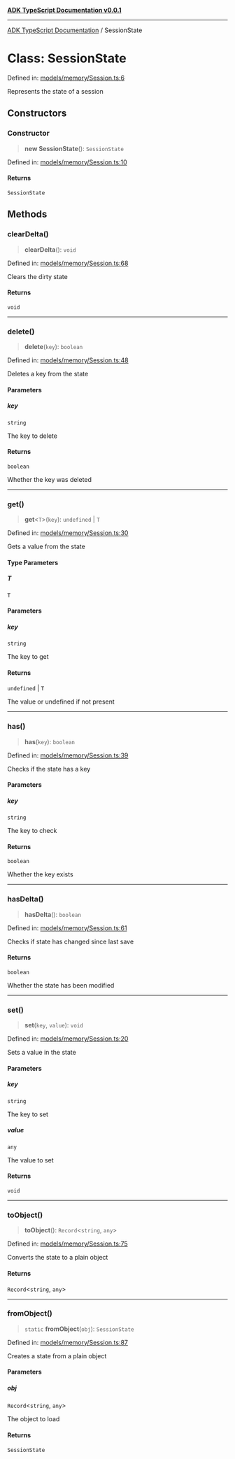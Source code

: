 [**ADK TypeScript Documentation v0.0.1**](../README.md)

***

[ADK TypeScript Documentation](../globals.md) / SessionState

# Class: SessionState

Defined in: [models/memory/Session.ts:6](https://github.com/pontus-devoteam/adk-typescript/blob/0f66151c645c59f98bf29f75515acbeb98026e1f/src/models/memory/Session.ts#L6)

Represents the state of a session

## Constructors

### Constructor

> **new SessionState**(): `SessionState`

Defined in: [models/memory/Session.ts:10](https://github.com/pontus-devoteam/adk-typescript/blob/0f66151c645c59f98bf29f75515acbeb98026e1f/src/models/memory/Session.ts#L10)

#### Returns

`SessionState`

## Methods

### clearDelta()

> **clearDelta**(): `void`

Defined in: [models/memory/Session.ts:68](https://github.com/pontus-devoteam/adk-typescript/blob/0f66151c645c59f98bf29f75515acbeb98026e1f/src/models/memory/Session.ts#L68)

Clears the dirty state

#### Returns

`void`

***

### delete()

> **delete**(`key`): `boolean`

Defined in: [models/memory/Session.ts:48](https://github.com/pontus-devoteam/adk-typescript/blob/0f66151c645c59f98bf29f75515acbeb98026e1f/src/models/memory/Session.ts#L48)

Deletes a key from the state

#### Parameters

##### key

`string`

The key to delete

#### Returns

`boolean`

Whether the key was deleted

***

### get()

> **get**\<`T`\>(`key`): `undefined` \| `T`

Defined in: [models/memory/Session.ts:30](https://github.com/pontus-devoteam/adk-typescript/blob/0f66151c645c59f98bf29f75515acbeb98026e1f/src/models/memory/Session.ts#L30)

Gets a value from the state

#### Type Parameters

##### T

`T`

#### Parameters

##### key

`string`

The key to get

#### Returns

`undefined` \| `T`

The value or undefined if not present

***

### has()

> **has**(`key`): `boolean`

Defined in: [models/memory/Session.ts:39](https://github.com/pontus-devoteam/adk-typescript/blob/0f66151c645c59f98bf29f75515acbeb98026e1f/src/models/memory/Session.ts#L39)

Checks if the state has a key

#### Parameters

##### key

`string`

The key to check

#### Returns

`boolean`

Whether the key exists

***

### hasDelta()

> **hasDelta**(): `boolean`

Defined in: [models/memory/Session.ts:61](https://github.com/pontus-devoteam/adk-typescript/blob/0f66151c645c59f98bf29f75515acbeb98026e1f/src/models/memory/Session.ts#L61)

Checks if state has changed since last save

#### Returns

`boolean`

Whether the state has been modified

***

### set()

> **set**(`key`, `value`): `void`

Defined in: [models/memory/Session.ts:20](https://github.com/pontus-devoteam/adk-typescript/blob/0f66151c645c59f98bf29f75515acbeb98026e1f/src/models/memory/Session.ts#L20)

Sets a value in the state

#### Parameters

##### key

`string`

The key to set

##### value

`any`

The value to set

#### Returns

`void`

***

### toObject()

> **toObject**(): `Record`\<`string`, `any`\>

Defined in: [models/memory/Session.ts:75](https://github.com/pontus-devoteam/adk-typescript/blob/0f66151c645c59f98bf29f75515acbeb98026e1f/src/models/memory/Session.ts#L75)

Converts the state to a plain object

#### Returns

`Record`\<`string`, `any`\>

***

### fromObject()

> `static` **fromObject**(`obj`): `SessionState`

Defined in: [models/memory/Session.ts:87](https://github.com/pontus-devoteam/adk-typescript/blob/0f66151c645c59f98bf29f75515acbeb98026e1f/src/models/memory/Session.ts#L87)

Creates a state from a plain object

#### Parameters

##### obj

`Record`\<`string`, `any`\>

The object to load

#### Returns

`SessionState`
